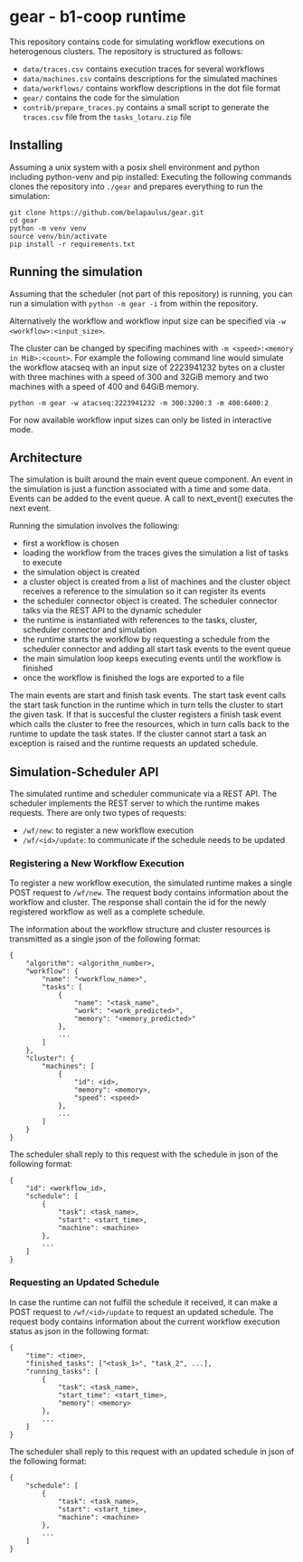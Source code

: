 # gear - b1-coop runtime

This repository contains code for simulating workflow executions on
heterogenous clusters. The repository is structured as follows:

 - `data/traces.csv` contains execution traces for several workflows
 - `data/machines.csv` contains descriptions for the simulated machines
 - `data/workflows/` contains workflow descriptions in the dot file format
 - `gear/` contains the code for the simulation
 - `contrib/prepare_traces.py` contains a small script to generate the
   `traces.csv` file from the `tasks_lotaru.zip` file

## Installing

Assuming a unix system with a posix shell environment and python including
python-venv and pip installed: Executing the following commands clones the
repository into `./gear` and prepares everything to run the simulation:

```
git clone https://github.com/belapaulus/gear.git
cd gear 
python -m venv venv
source venv/bin/activate
pip install -r requirements.txt
```

## Running the simulation

Assuming that the scheduler (not part of this repository) is running, you can
run a simulation with `python -m gear -i` from within the repository.

Alternatively the workflow and workflow input size can be specified via
`-w <workflow>:<input_size>`.

The cluster can be changed by specifing machines with
`-m <speed>:<memory in MiB>:<count>`. For example the following command line
would simulate the workflow atacseq with an input size of 2223941232 bytes on
a cluster with three machines with a speed of 300 and 32GiB memory and two
machines with a speed of 400 and 64GiB memory.

`python -m gear -w atacseq:2223941232 -m 300:3200:3 -m 400:6400:2`

For now available workflow input sizes can only be listed in interactive mode.

## Architecture

The simulation is built around the main event queue component. An event in the
simulation is just a function associated with a time and some data. Events can
be added to the event queue. A call to next_event() executes the next event.

Running the simulation involves the following:

 - first a workflow is chosen
 - loading the workflow from the traces gives the simulation a list of tasks
   to execute
 - the simulation object is created
 - a cluster object is created from a list of machines and the cluster object
   receives a reference to the simulation so it can register its events
 - the scheduler connector object is created. The scheduler connector talks
   via the REST API to the dynamic scheduler
 - the runtime is instantiated with references to the tasks, cluster, scheduler
   connector and simulation
 - the runtime starts the workflow by requesting a schedule from the scheduler
   connector and adding all start task events to the event queue
 - the main simulation loop keeps executing events until the workflow is
   finished
 - once the workflow is finished the logs are exported to a file

The main events are start and finish task events. The start task event calls
the start task function in the runtime which in turn tells the cluster to start
the given task. If that is succesful the cluster registers a finish task event
which calls the cluster to free the resources, which in turn calls back to the
runtime to update the task states. If the cluster cannot start a task an
exception is raised and the runtime requests an updated schedule.

## Simulation-Scheduler API

The simulated runtime and scheduler communicate via a REST API. The scheduler
implements the REST server to which the runtime makes requests. There are
only two types of requests:

 - `/wf/new`: to register a new workflow execution
 - `/wf/<id>/update`: to communicate if the schedule needs to be updated

### Registering a New Workflow Execution

To register a new workflow execution, the simulated runtime makes a single
POST request to `/wf/new`. The request body contains information about the
workflow and cluster. The response shall contain the id for the newly
registered workflow as well as a complete schedule.

The information about the workflow structure and cluster resources is
transmitted as a single json of the following format:

```
{
    "algorithm": <algorithm_number>,
    "workflow": {
        "name": "<workflow_name>",
        "tasks": [
            {
                "name": "<task_name",
                "work": "<work_predicted>",
                "memory": "<memory_predicted>"
            },
            ...
        ]
    },
    "cluster": {
        "machines": [
            {
                "id": <id>,
                "memory": <memory>,
                "speed": <speed>
            },
            ...
        ]
    }
}
```

The scheduler shall reply to this request with the schedule in json of the
following format:

```
{
    "id": <workflow_id>,
    "schedule": [
        {
            "task": <task_name>,
            "start": <start_time>,
            "machine": <machine>
        },
        ...
    ]
}
```

### Requesting an Updated Schedule

In case the runtime can not fulfill the schedule it received, it can make a
POST request to `/wf/<id>/update` to request an updated schedule. The request
body contains information about the current workflow execution status as json
in the following format:

```
{
    "time": <time>,
    "finished_tasks": ["<task_1>", "task_2", ...],
    "running_tasks": [
        {
            "task": <task_name>,
            "start_time": <start_time>,
            "memory": <memory>
        },
        ...
    ]
}
```

The scheduler shall reply to this request with an updated schedule in json of
the following format:

```
{
    "schedule": [
        {
            "task": <task_name>,
            "start": <start_time>,
            "machine": <machine>
        },
        ...
    ]
}
```
